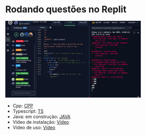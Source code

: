 # Rodando questões no Replit

![_](cover.jpg)

- Cpp: [CPP](https://replit.com/@davidsena/arcadecpp)
- Typescript: [TS](https://replit.com/@davidsena/arcadets)
- Java: em construção: [JAVA](https://replit.com/@davidsena/arcadejava)
- Vídeo de instalação: [Vídeo](https://youtu.be/Tc3YBW-Zg_E)
- Vídeo de uso: [Vídeo](https://youtu.be/lHN1mqxtbcE)